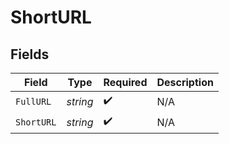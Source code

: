 # ShortURL


## Fields

| Field              | Type               | Required           | Description        |
| ------------------ | ------------------ | ------------------ | ------------------ |
| `FullURL`          | *string*           | :heavy_check_mark: | N/A                |
| `ShortURL`         | *string*           | :heavy_check_mark: | N/A                |